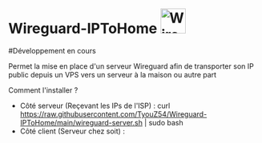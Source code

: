 # Wireguard-IPToHome <img src="https://play-lh.googleusercontent.com/tixGgVipnsaKeGQzykJfgSEhUc_YYMSsr3gwBuPTpXb2F1BKPVzv5OxfCrpS8OAXXh8" alt="WireGuard" width="50"/>
#Développement en cours

Permet la mise en place d'un serveur Wireguard afin de transporter son IP public depuis un VPS vers un serveur à la maison ou autre part

Comment l'installer ? 
 - Côté serveur (Reçevant les IPs de l'ISP) : curl https://raw.githubusercontent.com/TyouZ54/Wireguard-IPToHome/main/wireguard-server.sh | sudo bash
 - Côté client (Serveur chez soit) : 
